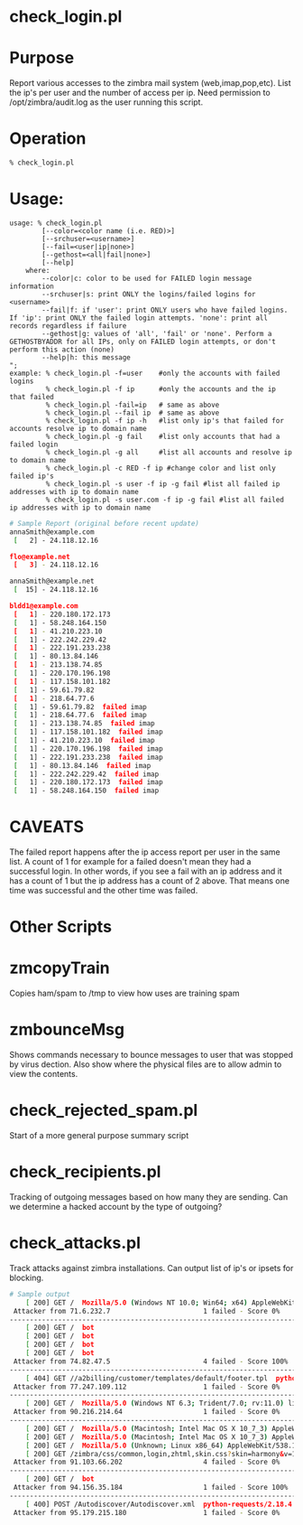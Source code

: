 # check_login.pl

# Purpose
Report various accesses to the zimbra mail system (web,imap,pop,etc). List the ip's per user and the number of access per ip. Need permission to /opt/zimbra/audit.log as the user running this script.

# Operation
```bash
% check_login.pl
```

# Usage:
~~~~
usage: % check_login.pl 
        [--color=<color name (i.e. RED)>]
        [--srchuser=<username>]
        [--fail=<user|ip|none>]
        [--gethost=<all|fail|none>]
        [--help]
    where:
        --color|c: color to be used for FAILED login message information
        --srchuser|s: print ONLY the logins/failed logins for <username>
        --fail|f: if 'user': print ONLY users who have failed logins. If 'ip': print ONLY the failed login attempts. 'none': print all records regardless if failure
        --gethost|g: values of 'all', 'fail' or 'none'. Perform a GETHOSTBYADDR for all IPs, only on FAILED login attempts, or don't perform this action (none)
        --help|h: this message
";
example: % check_login.pl -f=user    #only the accounts with failed logins
         % check_login.pl -f ip      #only the accounts and the ip that failed
         % check_login.pl -fail=ip   # same as above
         % check_login.pl --fail ip  # same as above
         % check_login.pl -f ip -h   #list only ip's that failed for accounts resolve ip to domain name
         % check_login.pl -g fail    #list only accounts that had a failed login
         % check_login.pl -g all     #list all accounts and resolve ip to domain name
         % check_login.pl -c RED -f ip #change color and list only failed ip's     
         % check_login.pl -s user -f ip -g fail #list all failed ip addresses with ip to domain name
         % check_login.pl -s user.com -f ip -g fail #list all failed ip addresses with ip to domain name
~~~~

```bash
# Sample Report (original before recent update)
annaSmith@example.com
 [   2] - 24.118.12.16

flo@example.net
 [   3] - 24.118.12.16

annaSmith@example.net
 [  15] - 24.118.12.16

bldd1@example.com
 [   1] - 220.180.172.173
 [   1] - 58.248.164.150
 [   1] - 41.210.223.10
 [   1] - 222.242.229.42
 [   1] - 222.191.233.238
 [   1] - 80.13.84.146
 [   1] - 213.138.74.85
 [   1] - 220.170.196.198
 [   1] - 117.158.101.182
 [   1] - 59.61.79.82
 [   1] - 218.64.77.6
 [   1] - 59.61.79.82  failed imap 
 [   1] - 218.64.77.6  failed imap 
 [   1] - 213.138.74.85  failed imap 
 [   1] - 117.158.101.182  failed imap 
 [   1] - 41.210.223.10  failed imap 
 [   1] - 220.170.196.198  failed imap 
 [   1] - 222.191.233.238  failed imap 
 [   1] - 80.13.84.146  failed imap 
 [   1] - 222.242.229.42  failed imap 
 [   1] - 220.180.172.173  failed imap 
 [   1] - 58.248.164.150  failed imap 

```
# CAVEATS
The failed report happens after the ip access report per user in the same list. A count of 1 for example for a failed doesn't mean they had a successful login. In other words, if you see a fail with an ip address and it has a count of 1 but the ip address has a count of 2 above. That means one time was successful and the other time was failed.

# Other Scripts

# zmcopyTrain
Copies ham/spam to /tmp to view how uses are training spam

# zmbounceMsg
Shows commands necessary to bounce messages to user that was stopped by virus dection.
Also show where the physical files are to allow admin to view the contents.

# check_rejected_spam.pl
Start of a more general purpose summary script

# check_recipients.pl
Tracking of outgoing messages based on how many they are sending.
Can we determine a hacked account by the type of outgoing? 

# check_attacks.pl
Track attacks against zimbra installations.  Can output list of ip's or ipsets for blocking.

```bash
# Sample output
	[ 200] GET /  Mozilla/5.0 (Windows NT 10.0; Win64; x64) AppleWebKit/537.36 (KHTML, like Gecko) Chrome/57.0.2987.133 Safari/537.36
 Attacker from 71.6.232.7                       1 failed - Score 0% 
------------------------------------------------------------------------------------------------------------
	[ 200] GET /  bot
	[ 200] GET /  bot
	[ 200] GET /  bot
	[ 200] GET /  bot
 Attacker from 74.82.47.5                       4 failed - Score 100% 
------------------------------------------------------------------------------------------------------------
	[ 404] GET //a2billing/customer/templates/default/footer.tpl  python-requests/2.6.0 CPython/2.7.5 Linux/3.10.0-957.10.1.el7.x86_64
 Attacker from 77.247.109.112                   1 failed - Score 0% 
------------------------------------------------------------------------------------------------------------
	[ 200] GET /  Mozilla/5.0 (Windows NT 6.3; Trident/7.0; rv:11.0) like Gecko
 Attacker from 90.216.214.64                    1 failed - Score 0% 
------------------------------------------------------------------------------------------------------------
	[ 200] GET /  Mozilla/5.0 (Macintosh; Intel Mac OS X 10_7_3) AppleWebKit/534.55.3 (KHTML, like Gecko) Version/5.1.3 Safari/534.53.10
	[ 200] GET /  Mozilla/5.0 (Macintosh; Intel Mac OS X 10_7_3) AppleWebKit/534.55.3 (KHTML, like Gecko) Version/5.1.3 Safari/534.53.10
	[ 200] GET /  Mozilla/5.0 (Unknown; Linux x86_64) AppleWebKit/538.1 (KHTML, like Gecko) PhantomJS/2.1.1 Safari/538.1
	[ 200] GET /zimbra/css/common,login,zhtml,skin.css?skin=harmony&v=170531142842  Mozilla/5.0 (Unknown; Linux x86_64) AppleWebKit/538.1 (KHTML, like Gecko) PhantomJS/2.1.1 Safari/538.1
 Attacker from 91.103.66.202                    4 failed - Score 0% 
------------------------------------------------------------------------------------------------------------
	[ 200] GET /  bot
 Attacker from 94.156.35.184                    1 failed - Score 100% 
------------------------------------------------------------------------------------------------------------
	[ 400] POST /Autodiscover/Autodiscover.xml  python-requests/2.18.4
 Attacker from 95.179.215.180                   1 failed - Score 0% 
```
